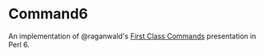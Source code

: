 # Command6

An implementation of @raganwald's [First Class Commands](https://github.com/raganwald/presentations/blob/master/command-pattern.md) presentation in Perl 6.
